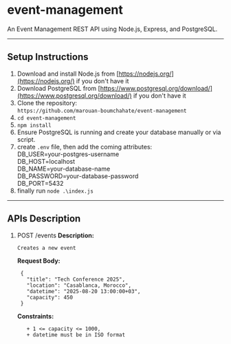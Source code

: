 # event-management
An Event Management REST API using Node.js, Express, and  PostgreSQL.

---
 
## Setup Instructions
1. Download and install Node.js from [https://nodejs.org/](https://nodejs.org/) if you don't have it
2. Download PostgreSQL from [https://www.postgresql.org/download/](https://www.postgresql.org/download/) if you don't have it
3. Clone the repository:<br>
```https://github.com/marouan-boumchahate/event-management```
4. ```cd event-management```
5. ```npm install```
6. Ensure PostgreSQL is running and create your database manually or via script.
7. create ```.env``` file, then add the coming attributes:<br>
     DB_USER=your-postgres-username<br>
     DB_HOST=localhost<br>
     DB_NAME=your-database-name<br>
     DB_PASSWORD=your-database-password<br>
     DB_PORT=5432<br>
8. finally run ```node .\index.js```

---

## APIs Description
1. POST /events
   **Description:**
   ```
   Creates a new event
   ```
   **Request Body:**
    ```
     {
       "title": "Tech Conference 2025",
       "location": "Casablanca, Morocco", 
       "datetime": "2025-08-20 13:00:00+03",
       "capacity": 450
     }
    ```
    **Constraints:**
   ```
      + 1 <= capacity <= 1000,
      + datetime must be in ISO format
   ```
   

